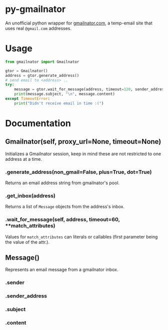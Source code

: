 # py-gmailnator
 
An unofficial python wrapper for [gmailnator.com](https://gmailnator.com/), a temp-email site that uses real `@gmail.com` addresses.

# Usage
```python
from gmailnator import Gmailnator

gtor = Gmailnator()
address = gtor.generate_address()
# send email to <address> ..
try:
    message = gtor.wait_for_message(address, timeout=120, sender_address="something@somewhere.org")
    print(message.subject, "\n", message.content)
except TimeoutError:
    print("Didn't receive email in time :(")
```

# Documentation

## Gmailnator(self, proxy_url=None, timeout=None)
Initializes a Gmailnator session, keep in mind these are not restricted to one address at a time.

### .generate_address(non_gmail=False, plus=True, dot=True)
Returns an email address string from gmailnator's pool.

### .get_inbox(address)
Returns a list of `Message` objects from the address's inbox.

### .wait_for_message(self, address, timeout=60, **match_attributes)
Values for `match_attributes` can literals or callables (first parameter being the value of the attr.).

## Message()
Represents an email message from a gmailnator inbox.

### .sender

### .sender_address

### .subject

### .content
